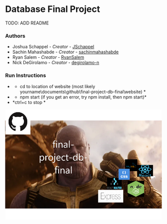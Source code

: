 # Database Final Project
TODO: ADD README


### Authors
- Joshua Schappel - *Creator* - [JSchappel](https://github.com/jschappel)
- Sachin Mahashabde - *Creator* - [sachinmahashabde](https://github.com/sachinmahashabde)
- Ryan Salem - *Creator* - [RyanSalem](https://github.com/RyanSalem)
- Nick DeGirolamo - *Creator* - [degirolamo-n](https://github.com/degirolamo-n)

### Run Instructions
- * cd to location of website (most likely yourname\documents\github\final-project-db-final\website) *
- * npm start (if you get an error, try npm install, then npm start)*
- *ctrl+c to stop *


![](https://github.com/shu-csas-changgar/final-project-db-final/blob/master/THE-GOAT.png)
